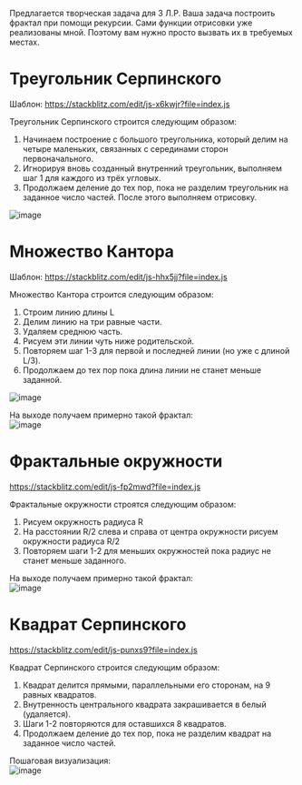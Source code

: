 Предлагается творческая задача для 3 Л.Р.
Ваша задача построить фрактал при помощи рекурсии. Сами функции отрисовки уже реализованы мной. Поэтому вам нужно просто вызвать их в требуемых местах.

# Треугольник Серпинского
Шаблон: https://stackblitz.com/edit/js-x6kwjr?file=index.js

Треугольник Серпинского строится следующим образом:
1.  Начинаем построение с большого треугольника, который делим на четыре маленьких, связанных с серединами сторон первоначального.
2.  Игнорируя вновь созданный внутренний треугольник, выполняем шаг 1 для каждого из трёх угловых.
3.  Продолжаем деление до тех пор, пока не разделим треугольник на заданное число частей. После этого выполняем отрисовку.

![image](https://user-images.githubusercontent.com/33377076/197621915-db062b46-5d3c-48d2-907c-7c136b911e55.png)


# Множество Кантора
Шаблон: https://stackblitz.com/edit/js-hhx5jj?file=index.js <br>

Множество Кантора строится следующим образом:

1.  Строим линию длины L
2.  Делим линию на три равные части.
3.  Удаляем среднюю часть.
4.  Рисуем эти линии чуть ниже родительской.
5.  Повторяем шаг 1-3 для первой и последней линии (но уже с длиной L/3).
6.  Продолжаем до тех пор пока длина линии не станет меньше заданной.

![image](https://user-images.githubusercontent.com/33377076/197625440-94e6ca99-cc18-4c29-8bc0-a5dc272a7fa0.png)

На выходе получаем примерно такой фрактал: <br>
![image](https://user-images.githubusercontent.com/33377076/197625522-4f005ddb-adea-4e44-a8e1-745451255945.png)

# Фрактальные окружности
https://stackblitz.com/edit/js-fp2mwd?file=index.js

Фрактальные окружности строятся следующим образом:

1.  Рисуем окружность радиуса R
2.  На расстоянии R/2 слева и справа от центра окружности рисуем окружности радиуса R/2
3.  Повторяем шаги 1-2 для меньших окружностей пока радиус не станет меньше заданного.

На выходе получаем примерно такой фрактал: <br>
![image](https://user-images.githubusercontent.com/33377076/197629376-c36b0d19-524d-46c0-b318-18e04c05a043.png)

# Квадрат Серпинского
https://stackblitz.com/edit/js-punxs9?file=index.js

Квадрат Серпинского строится следующим образом:

1. Квадрат делится прямыми, параллельными его сторонам, на 9 равных квадратов.
2. Внутренность центрального квадрата закрашивается в белый (удаляется).
3. Шаги 1-2 повторяются для оставшихся 8 квадратов.
4. Продолжаем деление до тех пор, пока не разделим квадрат на заданное число частей.

Пошаговая визуализация: <br>
![image](https://user-images.githubusercontent.com/33377076/197632350-a1eab30e-07da-453f-bea3-68cc7196f3d7.png)
